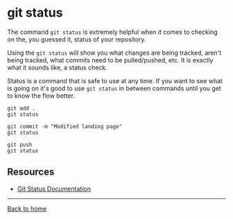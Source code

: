 # git status

The command `git status` is extremely helpful when it comes to checking on the, you guessed it, status of your repository.

Using the `git status` will show you what changes are being tracked, aren't being tracked, what commits need to be pulled/pushed, etc.
It is exactly what it sounds like, a status check.

Status is a command that is safe to use at any time.
If you want to see what is going on it's good to use `git status` in between commands until you get to know the flow better.

```
git add .
git status

git commit -m "Modified landing page"
git status

git push
git status
```

## Resources

- [Git Status Documentation](https://git-scm.com/git-status)

---

[Back to home](../README.md)